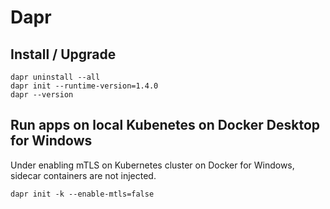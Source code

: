 # Dapr

## Install / Upgrade

```shell
dapr uninstall --all
dapr init --runtime-version=1.4.0
dapr --version
```

## Run apps on local Kubenetes on Docker Desktop for Windows

Under enabling mTLS on Kubernetes cluster on Docker for Windows,
sidecar containers are not injected.

```shell
dapr init -k --enable-mtls=false
```
